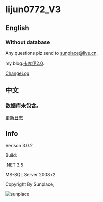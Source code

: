 lijun0772_V3
=================
## English

### Without database

Any questions plz send to [sunplace@live.cn](mailto:sunplace@live.cn).

my blog:[卡库伊2.0](http://kkii.org).

[ChangeLog](ChangeLog.md)

## 中文

### 数据库未包含。

[更新日志](ChangeLog.md)

## Info

Verison 3.0.2

Build:

.NET 3.5

MS-SQL Server 2008 r2

Copyright By Sunplace,

![sunplace](https://kkii.org/copyright_by_sunplace.png)
